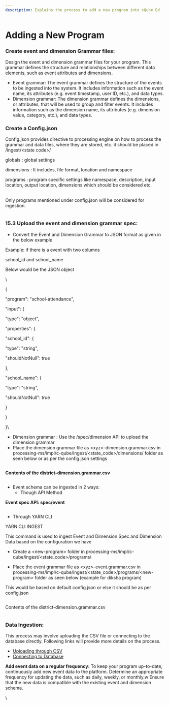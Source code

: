 ```yaml
---
description: Explains the process to add a new program into cQube Ed
---
```


# Adding a New Program

### Create event and dimension Grammar files:&#x20;

Design the event and dimension grammar files for your program. This grammar defines the structure and relationships between different data elements, such as event attributes and dimensions.

* Event grammar: The event grammar defines the structure of the events to be ingested into the system. It includes information such as the event name, its attributes (e.g. event timestamp, user ID, etc.), and data types.
* Dimension grammar: The dimension grammar defines the dimensions, or attributes, that will be used to group and filter events. It includes information such as the dimension name, its attributes (e.g. dimension value, category, etc.), and data types.

### Create a Config.json

Config.json provides directive to processing engine on how to process the grammar and data files, where they are stored, etc. it should be placed in /ingest/\<state code>/&#x20;

globals : global settings

dimensions : It includes, file format, location and namespace

programs : program specific settings like namespace, description, input location, output location, dimensions which should be considered etc.

\
Only programs mentioned under config.json will be considered for ingestion.

<figure><img src="https://lh4.googleusercontent.com/94rz7Ht5A0rWOEcm6PWJ6U5RWObR2oMCSJXg0OrwbO8U4DLsUakBg8EZK5VBO01NjKajQrNl-OAa9jzWJ1hNW0OyMzvVQuuKKAYAlQLkR4avrqF_dnmxcNG2Pki_ZFZ_KVtvaPkTvI3aoT8H0z0I_Cg" alt=""><figcaption></figcaption></figure>

### 15.3 Upload the event and dimension grammar spec:

* Convert the Event and Dimension Grammar to JSON format as given in the below example

Example: if there is a event with two columns

&#x20;   school\_id and school\_name&#x20;

Below would be the JSON object

\


{

&#x20;    "program": "school-attendance",

&#x20;    "input": {

&#x20;        "type": "object",

&#x20;        "properties": {

&#x20;           "school\_id": {

&#x20;              "type": "string",

&#x20;              "shouldNotNull": true

&#x20;            },

&#x20;           "school\_name": {

&#x20;                "type": "string",

&#x20;               "shouldNotNull": true

&#x20;            }

}

}\


* Dimension grammar : Use the /spec/dimension API to upload the dimension grammar
* Place the dimension grammar file as \<xyz>-dimension.grammar.csv in processing-ms/impl/c-qube/ingest/\<state\_code>/dimensions/ folder as seen below or as per the config.json settings

<figure><img src="https://lh3.googleusercontent.com/kY4bfdcuNteynNJrD_NsHvdcg8pnobTwhfLB9I_gJkeA9dHrbyrh_P6HtRGT_mF6bVYKyNUFSZ7-gLJ7NYJuH4t0wxJ0LhjDjMTqMdVzU0cv2klQflcQL--llS8Zxu3lgX91Nr9tuS0KW90CpE-PIqI" alt=""><figcaption></figcaption></figure>

**Contents of the district-dimension.grammar.csv**

<figure><img src="https://lh5.googleusercontent.com/aMDK7TGW7ONHajVCISgCURej1h_VirtHq_N_R232ViM-0AKANXGQZ3AmnVAsxp-9BsA9zCN0psm-u1B7Cf1RaWqiASH5txS_Hsh2ZksTO1exiSyGncUYdLQaNhjv-ZWVx5yFsay5gZeMP_it52Sd5Pg" alt=""><figcaption></figcaption></figure>

* Event schema can be ingested in 2 ways: &#x20;
  * Though API Method

**Event spec API: spec/event**

<figure><img src="https://lh3.googleusercontent.com/DrupXNPiAW9-ZyqMUYteKKKhzhXhSaT3lVJEYxT-LH5ynRqX1SuJQTRTcs_Sgra5fMyv_EAHhm2BMdY1SXgfgDHLRbsiipCBW6r-h1sU5Q8urwgGtE6t2phHbNmqtOa9j_lhf4piljvmuAAnFHW9tl0" alt=""><figcaption></figcaption></figure>

* Through YARN CLI

YARN CLI INGEST

This command is used to ingest Event and Dimension Spec and Dimension Data based on the configuration we have

* Create a \<new-program> folder in processing-ms/impl/c-qube/ingest/\<state\_code>/programs\

* Place the event grammar file as \<xyz>-event.grammar.csv in processing-ms/impl/c-qube/ingest/\<state\_code>/programs/\<new-program> folder as seen below (example for diksha program)

This would be based on default config.json or else it should be as per config.json

<figure><img src="https://lh4.googleusercontent.com/MXwUFOjitgjvhYpoAzjZIgIVYTYtfcTr_JJ5UK3HIh_v3kM9hYLMx43dXgTn4B5s_FfOUQ-boHcHI8eWWqGtZrRf6bbOcu0ZysRsNnJJGEKxswX4pJ__3Q69vJ0EQxciWl-Vz63N9PTWFou6Df_efrE" alt=""><figcaption></figcaption></figure>

Contents of the district-dimension.grammar.csv

<figure><img src="https://lh4.googleusercontent.com/74XJs0gO8v9HCRYFtj6UYcFqDzXKzk-h-HVnPKh5lMUdE69I6XUtpR7xkQUdM9w39dnwY6pQmwltmUJh_CZxXh0EZeWiZ56ecYHBCvh29embc2s0T8uR0TVXU-XMT28R3z-J3j6QpxyjPBkYtVD3TVg" alt=""><figcaption></figcaption></figure>

### Data Ingestion:&#x20;

This process may involve uploading the CSV file or connecting to the database directly. Following links will provide more details on the process.

* [Uploading through CSV](broken-reference)
* [Connecting to Database](broken-reference)

**Add event data on a regular frequency:** To keep your program up-to-date, continuously add new event data to the platform. Determine an appropriate frequency for updating the data, such as daily, weekly, or monthly.w Ensure that the new data is compatible with the existing event and dimension schema.

\
